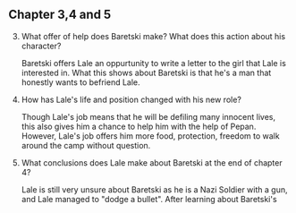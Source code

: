 ## Chapter 3,4 and 5

3. What offer of help does Baretski make? What does this action about his character?

	Baretski offers Lale an oppurtunity to write a letter to the girl that Lale is interested in. What this shows about Baretski is that he's a man that honestly wants to befriend Lale.
4. How has Lale's life and position changed with his new role?

	Though Lale's job means that he will be defiling many innocent lives, this also gives him a chance to help him with the help of Pepan. However, Lale's job offers him more food, protection, freedom to walk around the camp without question.

5. What conclusions does Lale make about Baretski at the end of chapter 4?

	Lale is still very unsure about Baretski as he is a Nazi Soldier with a gun, and Lale managed to "dodge a bullet". After learning about Baretski's 